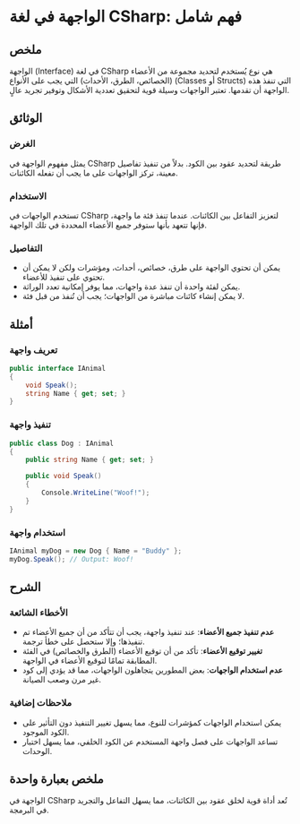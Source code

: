 <!--
Meta Description: # الواجهة في لغة CSharp: فهم شامل ## ملخص الواجهة (Interface) في لغة CSharp هي نوع يُستخدم لتحديد مجموعة من الأعضاء (الخصائص، الطرق، الأحداث) التي يجب...
Meta Keywords: الواجهة, csharp, الواجهات, الأعضاء, على
-->

# الواجهة في لغة CSharp: فهم شامل

## ملخص 
الواجهة (Interface) في لغة CSharp هي نوع يُستخدم لتحديد مجموعة من الأعضاء (الخصائص، الطرق، الأحداث) التي يجب على الأنواع (Classes أو Structs) التي تنفذ هذه الواجهة أن تقدمها. تعتبر الواجهات وسيلة قوية لتحقيق تعددية الأشكال وتوفير تجريد عالٍ.

## الوثائق 
### الغرض
يمثل مفهوم الواجهة في CSharp طريقة لتحديد عقود بين الكود. بدلاً من تنفيذ تفاصيل معينة، تركز الواجهات على ما يجب أن تفعله الكائنات.

### الاستخدام
تستخدم الواجهات في CSharp لتعزيز التفاعل بين الكائنات. عندما تنفذ فئة ما واجهة، فإنها تتعهد بأنها ستوفر جميع الأعضاء المحددة في تلك الواجهة.

### التفاصيل
- يمكن أن تحتوي الواجهة على طرق، خصائص، أحداث، ومؤشرات ولكن لا يمكن أن تحتوي على تنفيذ للأعضاء.
- يمكن لفئة واحدة أن تنفذ عدة واجهات، مما يوفر إمكانية تعدد الوراثة.
- لا يمكن إنشاء كائنات مباشرة من الواجهات؛ يجب أن تُنفذ من قبل فئة.

## أمثلة
### تعريف واجهة
```csharp
public interface IAnimal
{
    void Speak();
    string Name { get; set; }
}
```

### تنفيذ واجهة
```csharp
public class Dog : IAnimal
{
    public string Name { get; set; }

    public void Speak()
    {
        Console.WriteLine("Woof!");
    }
}
```

### استخدام واجهة
```csharp
IAnimal myDog = new Dog { Name = "Buddy" };
myDog.Speak(); // Output: Woof!
```

## الشرح 
### الأخطاء الشائعة
- **عدم تنفيذ جميع الأعضاء**: عند تنفيذ واجهة، يجب أن تتأكد من أن جميع الأعضاء تم تنفيذها؛ وإلا ستحصل على خطأ ترجمة.
- **تغيير توقيع الأعضاء**: تأكد من أن توقيع الأعضاء (الطرق والخصائص) في الفئة المطابقة تمامًا لتوقيع الأعضاء في الواجهة.
- **عدم استخدام الواجهات**: بعض المطورين يتجاهلون الواجهات، مما قد يؤدي إلى كود غير مرن وصعب الصيانة.

### ملاحظات إضافية
- يمكن استخدام الواجهات كمؤشرات للنوع، مما يسهل تغيير التنفيذ دون التأثير على الكود الموجود.
- تساعد الواجهات على فصل واجهة المستخدم عن الكود الخلفي، مما يسهل اختبار الوحدات.

## ملخص بعبارة واحدة
الواجهة في CSharp تُعد أداة قوية لخلق عقود بين الكائنات، مما يسهل التفاعل والتجريد في البرمجة.